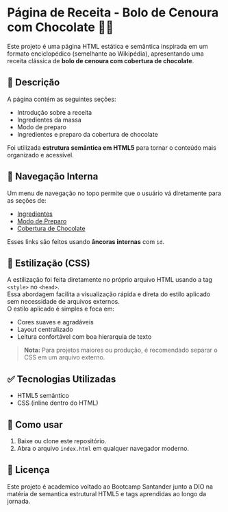 # Página de Receita - Bolo de Cenoura com Chocolate 🥕🍫

Este projeto é uma página HTML estática e semântica inspirada em um formato enciclopédico (semelhante ao Wikipédia), apresentando uma receita clássica de **bolo de cenoura com cobertura de chocolate**.

## 🧾 Descrição

A página contém as seguintes seções:
- Introdução sobre a receita
- Ingredientes da massa
- Modo de preparo
- Ingredientes e preparo da cobertura de chocolate

Foi utilizada **estrutura semântica em HTML5** para tornar o conteúdo mais organizado e acessível.

## 🔗 Navegação Interna

Um menu de navegação no topo permite que o usuário vá diretamente para as seções de:
- [Ingredientes](#ingredientes)
- [Modo de Preparo](#modo-de-preparo)
- [Cobertura de Chocolate](#cobertura)

Esses links são feitos usando **âncoras internas** com `id`.

## 🎨 Estilização (CSS)

A estilização foi feita diretamente no próprio arquivo HTML usando a tag `<style>` no `<head>`.  
Essa abordagem facilita a visualização rápida e direta do estilo aplicado sem necessidade de arquivos externos.  
O estilo aplicado é simples e foca em:
- Cores suaves e agradáveis
- Layout centralizado
- Leitura confortável com boa hierarquia de texto

> **Nota:** Para projetos maiores ou produção, é recomendado separar o CSS em um arquivo externo.

## ✅ Tecnologias Utilizadas

- HTML5 semântico
- CSS (inline dentro do HTML)

## 📂 Como usar

1. Baixe ou clone este repositório.
2. Abra o arquivo `index.html` em qualquer navegador moderno.

## 📄 Licença

Este projeto é academico voltado ao Bootcamp Santander junto a DIO na matéria de semantica estrutural HTML5 e tags aprendidas ao longo da jornada.

